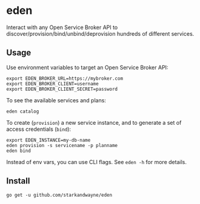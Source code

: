 # eden

Interact with any Open Service Broker API to discover/provision/bind/unbind/deprovision hundreds of different services.

## Usage

Use environment variables to target an Open Service Broker API:

```
export EDEN_BROKER_URL=https://mybroker.com
export EDEN_BROKER_CLIENT=username
export EDEN_BROKER_CLIENT_SECRET=password
```

To see the available services and plans:

```
eden catalog
```

To create (`provision`) a new service instance, and to generate a set of access credentials (`bind`):

```
export EDEN_INSTANCE=my-db-name
eden provision -s servicename -p planname
eden bind
```

Instead of env vars, you can use CLI flags. See `eden -h` for more details.

## Install

```
go get -u github.com/starkandwayne/eden
```
